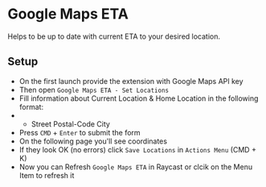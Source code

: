 # Google Maps ETA

Helps to be up to date with current ETA to your desired location.

## Setup

- On the first launch provide the extension with Google Maps API key
- Then open `Google Maps ETA - Set Locations`
- Fill information about Current Location & Home Location in the following format:
- - Street Postal-Code City
- Press `CMD` + `Enter` to submit the form
- On the following page you'll see coordinates
- If they look OK (no errors) click `Save Locations` in `Actions Menu` (CMD + K)
- Now you can Refresh `Google Maps ETA` in Raycast or clcik on the Menu Item to refresh it
